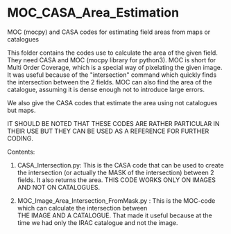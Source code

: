 # MOC_CASA_Area_Estimation
MOC (mocpy) and CASA codes for estimating field areas from maps or catalogues


This folder contains the codes use to calculate the area of
the given field. They need CASA and MOC (mocpy library for python3).
MOC is short for Multi Order Coverage, which is a special
way of pixelating the given image. It was useful because
of the "intersection" command which quickly finds the
intersection between the 2 fields. MOC can also find the
area of the catalogue, assuming it is dense enough not to
introduce large errors.

We also give the CASA codes that estimate the area
using not catalogues but maps.

IT SHOULD BE NOTED THAT THESE CODES ARE RATHER PARTICULAR IN
THEIR USE BUT THEY CAN BE USED AS A REFERENCE FOR FURTHER CODING.

Contents:
1) CASA_Intersection.py:      This is the CASA code
                              that can be used to create the intersection
                              (or actually the MASK of the intersection)
                              between 2 fields. It also returns the area.
                              THIS CODE WORKS ONLY ON IMAGES AND NOT ON
                              CATALOGUES.

2) MOC_Image_Area_Intersection_FromMask.py :     This is the MOC-code
                                                 which can calculate the intersection between  
                                                 THE IMAGE AND A CATALOGUE. That made it useful
                                                 because at the time we had only the IRAC catalogue
                                                 and not the image.
             


